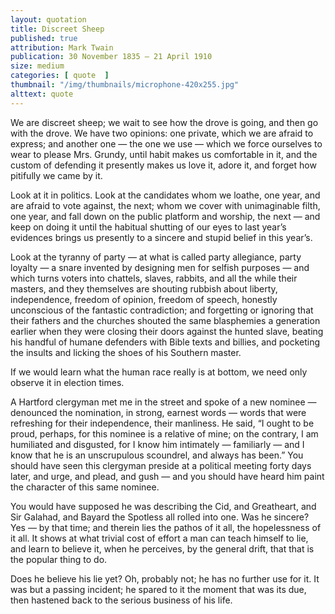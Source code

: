 ```yaml
---
layout: quotation
title: Discreet Sheep
published: true 
attribution: Mark Twain
publication: 30 November 1835 – 21 April 1910
size: medium
categories: [ quote  ]
thumbnail: "/img/thumbnails/microphone-420x255.jpg"
alttext: quote
---
```


<p>We are discreet sheep; we wait to see how the drove is going, and then go with the drove. We have two opinions: one private, 
which we are afraid to express; and another one — the one we use — which we force ourselves to wear to please Mrs. Grundy, until 
habit makes us comfortable in it, and the custom of defending it presently makes us love it, adore it, and forget how pitifully 
we came by it.</p>

<p>Look at it in politics. Look at the candidates whom we loathe, one year, and are afraid to vote against, the next; whom we cover 
with unimaginable filth, one year, and fall down on the public platform and worship, the next — and keep on doing it until the 
habitual shutting of our eyes to last year’s evidences brings us presently to a sincere and stupid belief in this year’s.</p>

<p>Look at the tyranny of party — at what is called party allegiance, party loyalty — a snare invented by designing men for selfish 
purposes — and which turns voters into chattels, slaves, rabbits, and all the while their masters, and they themselves are shouting 
rubbish about liberty, independence, freedom of opinion, freedom of speech, honestly unconscious of the fantastic contradiction; and 
forgetting or ignoring that their fathers and the churches shouted the same blasphemies a generation earlier when they were closing 
their doors against the hunted slave, beating his handful of humane defenders with Bible texts and billies, and pocketing the insults 
and licking the shoes of his Southern master.</p>

<p>If we would learn what the human race really is at bottom, we need only observe it in election times.</p>

<p>A Hartford clergyman met me in the street and spoke of a new nominee — denounced the nomination, in strong, earnest words — words 
that were refreshing for their independence, their manliness. He said, “I ought to be proud, perhaps, for this nominee is a relative 
of mine; on the contrary, I am humiliated and disgusted, for I know him intimately — familiarly — and I know that he is an unscrupulous 
scoundrel, and always has been.” You should have seen this clergyman preside at a political meeting forty days later, and urge, and 
plead, and gush — and you should have heard him paint the character of this same nominee.</p>

<p>You would have supposed he was describing the Cid, and Greatheart, and Sir Galahad, and Bayard the Spotless all rolled into one. Was 
he sincere? Yes — by that time; and therein lies the pathos of it all, the hopelessness of it all. It shows at what trivial cost of effort a 
man can teach himself to lie, and learn to believe it, when he perceives, by the general drift, that that is the popular thing to do.</p>

<p>Does he believe his lie yet? Oh, probably not; he has no further use for it. It was but a passing incident; he spared to it the moment 
that was its due, then hastened back to the serious business of his life.</p>
